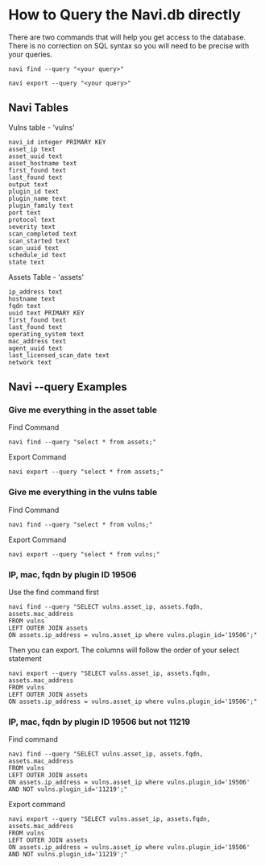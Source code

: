 # How to Query the Navi.db directly

There are two commands that will help you get access to the database. 
There is no correction on SQL syntax so you will need to be precise with
your queries.


    navi find --query "<your query>"
    
    navi export --query "<your query>"

## Navi Tables
Vulns table - 'vulns'

    navi_id integer PRIMARY KEY
    asset_ip text
    asset_uuid text
    asset_hostname text
    first_found text
    last_found text
    output text
    plugin_id text
    plugin_name text
    plugin_family text 
    port text
    protocol text
    severity text
    scan_completed text
    scan_started text
    scan_uuid text
    schedule_id text
    state text
    
Assets Table - 'assets'

    ip_address text
    hostname text
    fqdn text
    uuid text PRIMARY KEY
    first_found text
    last_found text
    operating_system text
    mac_address text 
    agent_uuid text
    last_licensed_scan_date text
    network text

## Navi --query Examples

   
### Give me everything in the asset table
Find Command

    navi find --query "select * from assets;"

Export Command

    navi export --query "select * from assets;"
    
### Give me everything in the vulns table
Find Command

    navi find --query "select * from vulns;"

Export Command

    navi export --query "select * from vulns;"
 
### IP, mac, fqdn by plugin ID 19506
Use the find command first

    navi find --query "SELECT vulns.asset_ip, assets.fqdn, assets.mac_address 
    FROM vulns 
    LEFT OUTER JOIN assets 
    ON assets.ip_address = vulns.asset_ip where vulns.plugin_id='19506';"

Then you can export.  The columns will follow the order of your select statement

    navi export --query "SELECT vulns.asset_ip, assets.fqdn, assets.mac_address 
    FROM vulns 
    LEFT OUTER JOIN assets 
    ON assets.ip_address = vulns.asset_ip where vulns.plugin_id='19506';"
    
### IP, mac, fqdn by plugin ID 19506 but not 11219
Find command

    navi find --query "SELECT vulns.asset_ip, assets.fqdn, assets.mac_address 
    FROM vulns 
    LEFT OUTER JOIN assets 
    ON assets.ip_address = vulns.asset_ip where vulns.plugin_id='19506' 
    AND NOT vulns.plugin_id='11219';"

Export command

    navi export --query "SELECT vulns.asset_ip, assets.fqdn, assets.mac_address 
    FROM vulns 
    LEFT OUTER JOIN assets 
    ON assets.ip_address = vulns.asset_ip where vulns.plugin_id='19506' 
    AND NOT vulns.plugin_id='11219';"
